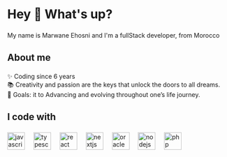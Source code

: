 <h1 align="left">Hey 👋 What's up?</h1>

###

<p align="left">My name is Marwane Ehosni and I'm a fullStack developer, from Morocco</p>

###

<h2 align="left">About me</h2>

###

<p align="left">✨ Coding since 6 years<br>📚 Creativity and passion are the keys that unlock the doors to all dreams.<br>🎯 Goals: it to Advancing and evolving throughout one’s life journey.</p>

###

<h2 align="left">I code with</h2>

###

<div align="left">
  <img src="https://cdn.jsdelivr.net/gh/devicons/devicon/icons/javascript/javascript-original.svg" height="40" alt="javascript logo"  />
  <img width="12" />
  <img src="https://itanea.fr/apprendre-le-developpement-web/wp-content/uploads/2020/07/laravel-mark-red-type-black_w1280.png" height="40" alt="typescript logo"  />
  <img width="12" />
  <img src="https://cdn.jsdelivr.net/gh/devicons/devicon/icons/react/react-original.svg" height="40" alt="react logo"  />
  <img width="12" />
  <img src="https://cdn.jsdelivr.net/gh/devicons/devicon/icons/nextjs/nextjs-original.svg" height="40" alt="nextjs logo"  />
  <img width="12" />
  <img src="https://www.leptidigital.fr/logiciels/wp-content/uploads/2023/06/logo-oracle.jpg" height="40" alt="oracle logo"  />
  <img width="12" />
  <img src="https://cdn.jsdelivr.net/gh/devicons/devicon/icons/nodejs/nodejs-original.svg" height="40" alt="nodejs logo"  />
  <img width="12" />
  <img src="https://encrypted-tbn0.gstatic.com/images?q=tbn:ANd9GcTUXbDN6MjKqhEQLKobn2Ffg4goxiTe6xptfw&s" height="40" alt="php logo"  />
  <img width="12" />
</div>

###
